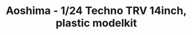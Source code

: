 ---
layout: product
title: "Aoshima - 1/24 Techno TRV 14inch, plastic modelkit"
price: "TBA" 
desc: "N/A"
img_path: "/assets/img/AO53867.webp"
brand: "N/A"
available: false
special_offer: false
new: false
soon: false
cat: "010000"
subcat: "013700"
subsubcat: "0N/A"
sifra: "AO53867"
popular: false
---